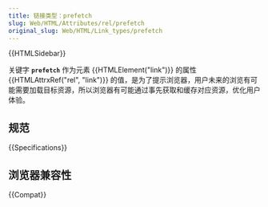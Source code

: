 ```yaml
---
title: 链接类型：prefetch
slug: Web/HTML/Attributes/rel/prefetch
original_slug: Web/HTML/Link_types/prefetch
---
```


{{HTMLSidebar}}

关键字 **`prefetch`** 作为元素 {{HTMLElement("link")}} 的属性 {{HTMLAttrxRef("rel", "link")}} 的值，是为了提示浏览器，用户未来的浏览有可能需要加载目标资源，所以浏览器有可能通过事先获取和缓存对应资源，优化用户体验。

## 规范

{{Specifications}}

## 浏览器兼容性

{{Compat}}
